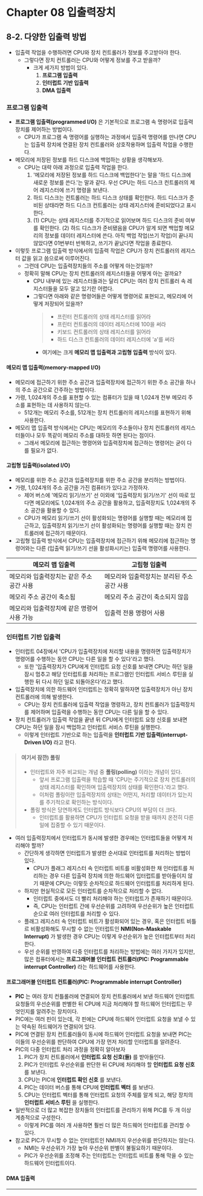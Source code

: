 # Chapter 08 입출력장치
## 8-2. 다양한 입출력 방법
- 입출력 작업을 수행하려면 CPU와 장치 컨트롤러가 정보를 주고받아야 한다.
  - 그렇다면 장치 컨트롤러는 CPU와 어떻게 정보를 주고 받을까?
    - 크게 세가지 방법이 있다.
      1. **프로그램 입출력**
      2. **인터럽트 기반 입출력**
      3. **DMA 입출력**

### 프로그램 입출력
- **프로그램 입출력(programmed I/O)** 은 기본적으로 프로그램 속 명령어로 입출력장치를 제어하는 방법이다.
  - CPU가 프로그램 속 명령어를 실행하는 과정에서 입출력 명령어를 만나면 CPU는 입출력 장치에 연결된 장치 컨트롤러와 상호작용하며 입출력 작업을 수행한다.
- 메모리에 저장된 정보를 하드 디스크에 백업하는 상황을 생각해보자.
  - CPU는 대략 아래 과정으로 입출력 작업을 한다.
    1. '메모리에 저장된 정보를 하드 디스크에 백업한다'는 말을 '하드 디스크에 새로운 정보를 쓴다.'는 말과 같다. 우선 CPU는 하드 디스크 컨트롤러의 제어 레지스터에 쓰기 명령을 보낸다.
    2. 하드 디스크는 컨트롤러는 하드 디스크 상태를 확인한다. 하드 디스크가 준비된 상태라면 하드 디스크 컨트롤러는 상태 레지스터에 준비되었다고 표시한다.
    3. (1) CPU는 상태 레지스터를 주기적으로 읽어보며 하드 디스크의 준비 여부를 확인한다. (2) 하드 디스크가 준비됐음을 CPU가 알게 되면 백업할 메모리의 정보를 데이터 레지스터에 쓴다. 아직 백업 작업(쓰기 작업)이 끝나지 않았다면 01번부터 반복하고, 쓰기가 끝났다면 작업을 종료한다.
- 이렇듯 프로그램 입출력 방식에서의 입출력 작업은 CPU가 장치 컨트롤러의 레지스터 값을 읽고 씀으로써 이루어진다.
  - 그런데 CPU는 입출력장치들의 주소를 어떻게 아는것일까?
  - 정확히 말해 CPU는 장치 컨트롤러의 레지스터들을 어떻게 아는 걸까요?
    - CPU 내부에 있는 레지스터들과는 달리 CPU는 여러 장치 컨트롤러 속 레지스터들을 모두 알고 있기란 어렵다.
    - 그렇다면 아래와 같은 명령어들은 어떻게 명령어로 표현되고, 메모리에 어떻게 저장되어 있을까?
      > - 프린터 컨트롤러의 상태 레지스터를 읽어라
      > - 프린터 컨트롤러의 데이터 레지스터에 100을 써라
      > - 키보드 컨트롤러의 상태 레지스터를 읽어라
      > - 하드 디스크 컨트롤러의 데이터 레지스터에 'a'를 써라
        - 여기에는 크게 **메모리 맵 입출력과 고립형 입출력** 방식이 있다.

#### 메모리 맵 입출력(memory-mapped I/O)
- 메모리에 접근하기 위한 주소 공간과 입출력장치에 접근하기 위한 주소 공간을 하나의 주소 공간으로 간주하는 방법이다.
- 가령, 1,024개의 주소를 표현할 수 있는 컴퓨터가 있을 때 1,024개 전부 메모리 주소를 표현하는 데 사용하지 않는다.
  - 512개는 메모리 주소를, 512개는 장치 컨트롤러의 레지스터를 표현하기 위해 사용한다.
- 메모리 맵 입출력 방식에서는 CPU는 메모리의 주소들이나 장치 컨트롤러의 레지스터들이나 모두 똑같이 메모리 주소를 대하듯 하면 된다는 점이다.
  - 그래서 메모리에 접근하는 명령어와 입출력장치에 접근하는 명령어는 굳이 다를 필요가 없다.

#### 고립형 입출력(isolated I/O)
- 메모리를 위한 주소 공간과 입출력장치를 위한 주소 공간을 분리하는 방법이다.
- 가령, 1,024개의 주소 공간을 가진 컴퓨터가 있다고 가정하자.
  - 제어 버스에 '메모리 읽기/쓰기' 선 이외에 '입출력장치 읽기/쓰기' 선이 따로 있다면 메모리에도 1,024개의 주소 공간을 활용하고, 입출력장치도 1,024개의 주소 공간을 활용할 수 있다.
  - CPU가 메모리 읽기/쓰기 선이 활성화되는 명령어를 실행할 때는 메모리에 접근하고, 입출력장치 읽기/쓰기 선이 활성화되는 명령어를 실행할 때는 장치 컨트롤러에 접근하기 때문이다.
- 고립형 입출력 방식에서 CPU는 입출력장치에 접근하기 위해 메모리에 접근하는 명령어와는 다른 (입출력 읽기/쓰기 선을 활성화시키는) 입출력 명령어를 사용한다.

| 메모리 맵 입출력                | 고립형 입출력                  |
|--------------------------|--------------------------|
| 메모리와 입출력장치는 같은 주소 공간 사용  | 메모리와 입출력장치는 분리된 주소 공간 사용 |
| 메모리 주소 공간이 축소됨           | 메모리 주소 공간이 축소되지 않음       |
| 메모리와 입출력장치에 같은 명령어 사용 가능 | 입출력 전용 명령어 사용            |

### 인터럽트 기반 입출력
- 인터럽트 04장에서 'CPU가 입출력장치에 처리할 내용을 명령하면 입출력장치가 명령어를 수행하는 동안 CPU는 다른 일을 할 수 있다'라고 했다.
  - 또한 '입출력장치가 CPU에게 인터럽트 요청 신호를 보내면 CPU는 하던 일을 잠시 멈추고 해당 인터럽트를 처리하는 프로그램인 인터럽트 서비스 루틴을 실행한 뒤 다시 하던 일로 되돌아온다'라고 했다.
- 입출력장치에 의한 하드웨어 인터럽트는 정확히 말하자면 입출력장치가 아닌 장치 컨트롤러에 의해 발생한다.
  - CPU는 장치 컨트롤러에 입출력 작업을 명령하고, 장치 컨트롤러가 입출력장치를 제어하며 입출력을 수행하는 동안 CPU는 다른 일을 할 수 있다.
- 장치 컨트롤러가 입출력 작업을 끝낸 뒤 CPU에게 인터럽트 요청 신호를 보내면 CPU는 하던 일을 잠시 백업하고 인터럽트 서비스 루틴을 실행한다.
  - 이렇게 인터럽트 기반으로 하는 입출력을 **인터럽트 기반 입출력(interrupt-Driven I/O)** 라고 한다.

> #### 여기서 잠깐) 폴링
> - 인터럽트와 자주 비교되는 개념 중 **폴링(polling)** 이라는 개념이 있다.
>   - 앞서 프로그램 입출력을 학습할 때 'CPU는 주기적으로 장치 컨트롤러의 상태 레지스터를 확인하며 입출력장치의 상태를 확인한다.'라고 했다.
>   - 이처럼 폴링이란 입출력장치의 상태는 어떤지, 처리할 데이터가 있는지를 주기적으로 확인하는 방식이다.
> - 폴링 방식은 당연하게도 인터럽트 방식보다 CPU의 부담이 더 크다.
>   - 인터럽트를 활용하면 CPU가 인터럽트 요청을 받을 때까지 온전히 다른 일에 집중할 수 있기 때문이다.

- 여러 입출력장치에서 인터럽트가 동시에 발생한 경우에는 인터럽트들을 어떻게 처리해야 할까?
  - 간단하게 생각하면 인터럽트가 발생한 순서대로 인터럽트를 처리하는 방법이 있다.
    - CPU가 플래그 레지스터 속 인터럽트 비트를 비활성화한 채 인터럽트를 처리하는 경우 다른 입출력 장치에 의한 하드웨어 입터럽트를 받아들이지 않기 때문에 CPU는 이렇듯 순차적으로 하드웨어 인터럽트를 처리하게 된다.
  - 하지만 현실적으로 모든 인터럽트를 순차적으로 처리할 수 없다.
    - 인터럽트 중에서도 더 빨리 처리해야 하는 인터럽트가 존재하기 때문이다.
    - 즉, CPU는 인터럽트 간에 우선순위를 고려하여 우선순위가 높은 인터럽트 순으로 여러 인터럽트를 처리할 수 있다.
  - 플래그 레지스터 속 인터럽트 비트가 활성화되어 있는 경우, 혹은 인터럽트 비틀르 비활성화해도 무시할 수 없는 인터럽트인 **NMI(Non-Maskable Interrupt)** 가 발생한 경우 CPU는 이렇게 우선순위가 높은 인터럽트부터 처리한다.
  - 우선 순위를 반영하여 다중 인터럽트를 처리하는 방법에는 여러 가지가 있지만, 많은 컴퓨터에서는 **프로그래머블 인터럽트 컨트롤러(PIC: Programmable interrupt Controller)** 라는 하드웨어를 사용한다.
    
#### **프로그래머블 인터럽트 컨트롤러(PIC: Programmable interrupt Controller)**
- **PIC** 는 여러 장치 컨틀롤러에 연결되어 장치 컨트롤러에서 보낸 하드웨어 인터럽트 요청들의 우선순위를 판별한 뒤 CPU에 지금 처리해야 할 하드웨어 인터럽트는 무엇인지를 알려주는 장치이다.
- PIC에는 여러 핀이 있는데, 각 핀에는 CPU에 하드웨어 인터럽트 요청을 보낼 수 있는 약속된 하드웨어가 연결되어 있다.
- PIC에 연결된 장치 컨트롤러들이 동시에 하드웨어 인터럽트 요청을 보내면 PIC는 이들의 우선순위를 판단하여 CPU에 가장 먼저 처리할 인터럽트를 알려준다.
- PIC의 다중 인터럽트 처리 과정을 정확히 알아보자
  1. PIC가 장치 컨트롤러에서 **인터럽트 요청 신호(들)** 를 받아들인다.
  2. PIC가 인터럽트 우선순위를 판단한 뒤 CPU에 처리해야 할 **인터럽트 요청 신호** 를 보낸다.
  3. CPU는 PIC에 **인터럽트 확인 신호** 를 보낸다.
  4. PIC는 데이터 버스를 통해 CPU에 **인터럽트 벡터** 를 보낸다.
  5. CPU는 인터럽트 벡터를 통해 인터럽트 요청의 주체를 알게 되고, 해당 장치의 **인터럽트 서비스 루틴** 을 실행한다.
- 일반적으로 더 많고 복잡한 장치들의 인터럽트를 관리하기 위해 PIC를 두 개 이상 계층적으로 구성한다.
  - 이렇게 PIC를 여러 개 사용하면 훨씬 더 많은 하드웨어 인터럽트를 관리할 수 있다.
- 참고로 PIC가 무시할 수 없는 인터럽트인 NMI까지 우선순위를 판단하지는 않는다.
  - NMI는 우선순위가 가장 높아 우선순위 판별이 불필요하기 때문이다.
  - PIC가 우선순위를 조정해 주는 인터럽트는 인터럽트 비트를 통해 막을 수 있는 하드웨어 인터럽트이다.

#### DMA 입출력

---
